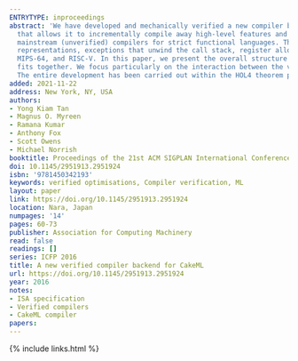 ```yaml
---
ENTRYTYPE: inproceedings
abstract: 'We have developed and mechanically verified a new compiler backend for CakeML. Our new compiler features a sequence of intermediate languages
  that allows it to incrementally compile away high-level features and enables verification at the right levels of semantic detail. In this way, it resembles
  mainstream (unverified) compilers for strict functional languages. The compiler supports efficient curried multi-argument functions, configurable data
  representations, exceptions that unwind the call stack, register allocation, and more. The compiler targets several architectures: x86-64, ARMv6, ARMv8,
  MIPS-64, and RISC-V. In this paper, we present the overall structure of the compiler, including its 12 intermediate languages, and explain how everything
  fits together. We focus particularly on the interaction between the verification of the register allocator and the garbage collector, and memory representations.
  The entire development has been carried out within the HOL4 theorem prover.'
added: 2021-11-22
address: New York, NY, USA
authors:
- Yong Kiam Tan
- Magnus O. Myreen
- Ramana Kumar
- Anthony Fox
- Scott Owens
- Michael Norrish
booktitle: Proceedings of the 21st ACM SIGPLAN International Conference on Functional Programming
doi: 10.1145/2951913.2951924
isbn: '9781450342193'
keywords: verified optimisations, Compiler verification, ML
layout: paper
link: https://doi.org/10.1145/2951913.2951924
location: Nara, Japan
numpages: '14'
pages: 60-73
publisher: Association for Computing Machinery
read: false
readings: []
series: ICFP 2016
title: A new verified compiler backend for CakeML
url: https://doi.org/10.1145/2951913.2951924
year: 2016
notes:
- ISA specification
- Verified compilers
- CakeML compiler
papers:
---
```

{% include links.html %}
